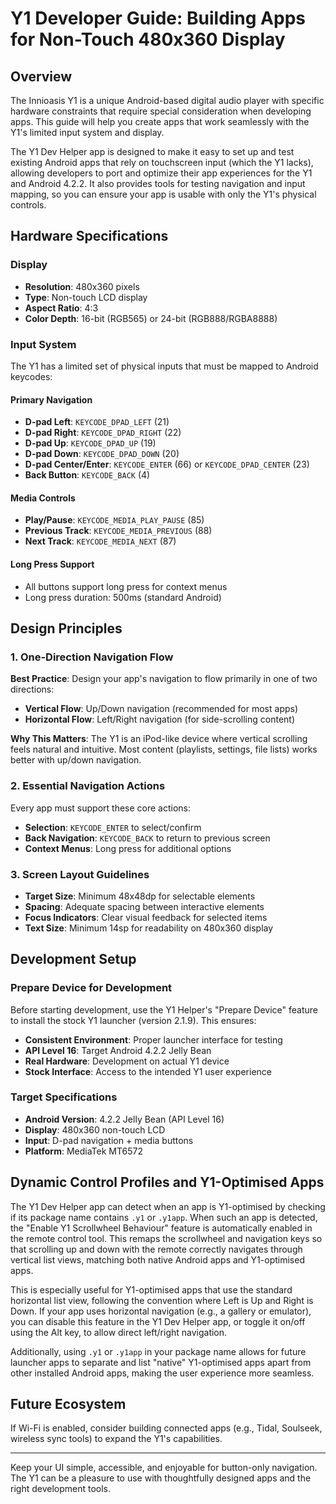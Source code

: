 # Y1 Developer Guide: Building Apps for Non-Touch 480x360 Display

## Overview

The Innioasis Y1 is a unique Android-based digital audio player with specific hardware constraints that require special consideration when developing apps. This guide will help you create apps that work seamlessly with the Y1's limited input system and display.

The Y1 Dev Helper app is designed to make it easy to set up and test existing Android apps that rely on touchscreen input (which the Y1 lacks), allowing developers to port and optimize their app experiences for the Y1 and Android 4.2.2. It also provides tools for testing navigation and input mapping, so you can ensure your app is usable with only the Y1's physical controls.

## Hardware Specifications

### Display
- **Resolution**: 480x360 pixels
- **Type**: Non-touch LCD display
- **Aspect Ratio**: 4:3
- **Color Depth**: 16-bit (RGB565) or 24-bit (RGB888/RGBA8888)

### Input System
The Y1 has a limited set of physical inputs that must be mapped to Android keycodes:

#### Primary Navigation
- **D-pad Left**: `KEYCODE_DPAD_LEFT` (21)
- **D-pad Right**: `KEYCODE_DPAD_RIGHT` (22)
- **D-pad Up**: `KEYCODE_DPAD_UP` (19)
- **D-pad Down**: `KEYCODE_DPAD_DOWN` (20)
- **D-pad Center/Enter**: `KEYCODE_ENTER` (66) or `KEYCODE_DPAD_CENTER` (23)
- **Back Button**: `KEYCODE_BACK` (4)

#### Media Controls
- **Play/Pause**: `KEYCODE_MEDIA_PLAY_PAUSE` (85)
- **Previous Track**: `KEYCODE_MEDIA_PREVIOUS` (88)
- **Next Track**: `KEYCODE_MEDIA_NEXT` (87)

#### Long Press Support
- All buttons support long press for context menus
- Long press duration: 500ms (standard Android)

## Design Principles

### 1. One-Direction Navigation Flow
**Best Practice**: Design your app's navigation to flow primarily in one of two directions:
- **Vertical Flow**: Up/Down navigation (recommended for most apps)
- **Horizontal Flow**: Left/Right navigation (for side-scrolling content)

**Why This Matters**: The Y1 is an iPod-like device where vertical scrolling feels natural and intuitive. Most content (playlists, settings, file lists) works better with up/down navigation.

### 2. Essential Navigation Actions
Every app must support these core actions:
- **Selection**: `KEYCODE_ENTER` to select/confirm
- **Back Navigation**: `KEYCODE_BACK` to return to previous screen
- **Context Menus**: Long press for additional options

### 3. Screen Layout Guidelines
- **Target Size**: Minimum 48x48dp for selectable elements
- **Spacing**: Adequate spacing between interactive elements
- **Focus Indicators**: Clear visual feedback for selected items
- **Text Size**: Minimum 14sp for readability on 480x360 display

## Development Setup

### Prepare Device for Development
Before starting development, use the Y1 Helper's "Prepare Device" feature to install the stock Y1 launcher (version 2.1.9). This ensures:
- **Consistent Environment**: Proper launcher interface for testing
- **API Level 16**: Target Android 4.2.2 Jelly Bean
- **Real Hardware**: Development on actual Y1 device
- **Stock Interface**: Access to the intended Y1 user experience

### Target Specifications
- **Android Version**: 4.2.2 Jelly Bean (API Level 16)
- **Display**: 480x360 non-touch LCD
- **Input**: D-pad navigation + media buttons
- **Platform**: MediaTek MT6572

## Dynamic Control Profiles and Y1-Optimised Apps

The Y1 Dev Helper app can detect when an app is Y1-optimised by checking if its package name contains `.y1` or `.y1app`. When such an app is detected, the "Enable Y1 Scrollwheel Behaviour" feature is automatically enabled in the remote control tool. This remaps the scrollwheel and navigation keys so that scrolling up and down with the remote correctly navigates through vertical list views, matching both native Android apps and Y1-optimised apps.

This is especially useful for Y1-optimised apps that use the standard horizontal list view, following the convention where Left is Up and Right is Down. If your app uses horizontal navigation (e.g., a gallery or emulator), you can disable this feature in the Y1 Dev Helper app, or toggle it on/off using the Alt key, to allow direct left/right navigation.

Additionally, using `.y1` or `.y1app` in your package name allows for future launcher apps to separate and list "native" Y1-optimised apps apart from other installed Android apps, making the user experience more seamless.

## Future Ecosystem
If Wi-Fi is enabled, consider building connected apps (e.g., Tidal, Soulseek, wireless sync tools) to expand the Y1's capabilities.

---

Keep your UI simple, accessible, and enjoyable for button-only navigation. The Y1 can be a pleasure to use with thoughtfully designed apps and the right development tools. 
